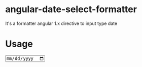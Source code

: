 # angular-date-select-formatter
It's a formatter angular 1.x directive to input type date

# Usage

 <input type="date" ng-model="dateTest" date-formatter="DD/MM/YYYY" />
